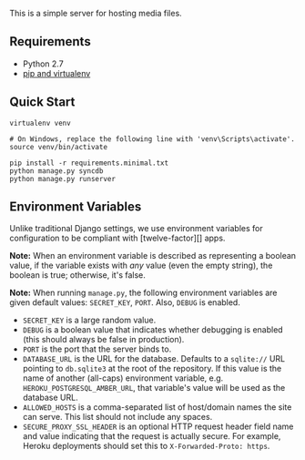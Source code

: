 This is a simple server for hosting media files.

## Requirements

* Python 2.7
* [pip and virtualenv](http://stackoverflow.com/q/4324558)

## Quick Start

```
virtualenv venv

# On Windows, replace the following line with 'venv\Scripts\activate'.
source venv/bin/activate

pip install -r requirements.minimal.txt
python manage.py syncdb
python manage.py runserver
```

## Environment Variables

Unlike traditional Django settings, we use environment variables
for configuration to be compliant with [twelve-factor][] apps.

**Note:** When an environment variable is described as representing a
boolean value, if the variable exists with *any* value (even the empty
string), the boolean is true; otherwise, it's false.

**Note:** When running `manage.py`, the following environment
variables are given default values: `SECRET_KEY`, `PORT`.
Also, `DEBUG` is enabled.

* `SECRET_KEY` is a large random value.
* `DEBUG` is a boolean value that indicates whether debugging is enabled
  (this should always be false in production).
* `PORT` is the port that the server binds to.
* `DATABASE_URL` is the URL for the database. Defaults to a `sqlite://`
  URL pointing to `db.sqlite3` at the root of the repository. If this
  value is the name of another (all-caps) environment variable, e.g.
  `HEROKU_POSTGRESQL_AMBER_URL`, that variable's value will be used
  as the database URL.
* `ALLOWED_HOSTS` is a comma-separated list of host/domain names
  the site can serve. This list should not include any spaces.
* `SECURE_PROXY_SSL_HEADER` is an optional HTTP request header field name
  and value indicating that the request is actually secure. For example,
  Heroku deployments should set this to `X-Forwarded-Proto: https`.
